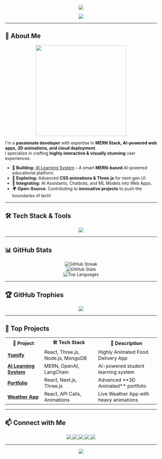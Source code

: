 <p align="center">
  <img src="https://capsule-render.vercel.app/api?type=waving&color=0:00FFFF,50:8A2BE2,100:FF6B6B&height=200&section=header&text=Hi%20there,%20I'm%20Anas%20Khan!%20👋&fontSize=40&fontColor=ffffff&animation=fadeIn" />
</p>

<p align="center">
  <img src="https://readme-typing-svg.demolab.com?font=Fira+Code&size=22&pause=1000&color=FF6B6B&center=true&width=600&lines=MERN+Stack+Developer+%7C+AI+Enthusiast+%7C+Open-Source+Contributor;Passionate+about+Interactive+Web+Apps;Always+learning+and+building!+🚀" />
</p>

---

## 🚀 About Me  

<p align="center">
  <img src="https://media.giphy.com/media/QTfX9Ejfra3ZmNxh6B/giphy.gif" width="300px"/>
</p>

I'm a **passionate developer** with expertise in **MERN Stack, AI-powered web apps, 3D animations, and cloud deployment**.  
I specialize in crafting **highly interactive & visually stunning** user experiences.  

- 🚀 **Building:** [AI Learning System](#) – A smart **MERN-based** AI-powered educational platform.  
- 🎨 **Exploring:** Advanced **CSS animations & Three.js** for next-gen UI.  
- 🤖 **Integrating:** AI Assistants, Chatbots, and ML Models into Web Apps.  
- 🌍 **Open-Source:** Contributing to **innovative projects** to push the boundaries of tech!  

---

## 🛠 Tech Stack & Tools  

<p align="center">
  <img src="https://skillicons.dev/icons?i=js,ts,react,redux,nextjs,nodejs,express,mongodb,git,github,tailwind,threejs,figma,docker,aws,vercel,linux" />
</p>

---

## 📊 GitHub Stats  

<p align="center">
  <img src="https://github-readme-streak-stats.herokuapp.com/?user=Anaskhan78602&theme=tokyonight" alt="GitHub Streak" />
  <br/>
  <img src="https://github-readme-stats.vercel.app/api?username=Anaskhan78602&show_icons=true&theme=tokyonight" alt="GitHub Stats" />
  <br/>
  <img src="https://github-readme-stats.vercel.app/api/top-langs/?username=Anaskhan78602&layout=compact&theme=tokyonight" alt="Top Languages" />
</p>

---

## 🏆 GitHub Trophies  
<p align="center">
  <img src="https://github-profile-trophy.vercel.app/?username=anaskhan78602&theme=radical&no-frame=false&no-bg=true&margin-w=4" />
</p>

---

## 🚀 **Top Projects**  

<p align="center">
  <table>
    <tr>
      <th>🚀 Project</th>
      <th>🛠 Tech Stack</th>
      <th>📌 Description</th>
    </tr>
    <tr>
      <td><strong><a href="#">Yumify</a></strong></td>
      <td>React, Three.js, Node.js, MongoDB</td>
      <td>Highly Animated Food Delivery App</td>
    </tr>
    <tr>
      <td><strong><a href="#">AI Learning System</a></strong></td>
      <td>MERN, OpenAI, LangChain</td>
      <td>AI-powered student learning system</td>
    </tr>
    <tr>
      <td><strong><a href="#">Portfolio</a></strong></td>
      <td>React, Next.js, Three.js</td>
      <td>Advanced **3D Animated** portfolio</td>
    </tr>
    <tr>
      <td><strong><a href="#">Weather App</a></strong></td>
      <td>React, API Calls, Animations</td>
      <td>Live Weather App with heavy animations</td>
    </tr>
  </table>
</p>

---

## 📫 Connect with Me  

<p align="center">
  <a href="https://portfolio-anas-eight.vercel.app/">
    <img src="https://img.shields.io/badge/Portfolio-%23000000.svg?&style=for-the-badge&logo=vercel&logoColor=white" onmouseover="this.style.transform='scale(1.1)';" onmouseout="this.style.transform='scale(1)';"/>
  </a>
  <a href="mailto:anasxaerospace@gmail.com">
    <img src="https://img.shields.io/badge/Email-%23D14836.svg?&style=for-the-badge&logo=gmail&logoColor=white" onmouseover="this.style.transform='scale(1.1)';" onmouseout="this.style.transform='scale(1)';"/>
  </a>
  <a href="https://www.linkedin.com/in/anas-khan-751351244/">
    <img src="https://img.shields.io/badge/LinkedIn-%230077B5.svg?&style=for-the-badge&logo=linkedin&logoColor=white" onmouseover="this.style.transform='scale(1.1)';" onmouseout="this.style.transform='scale(1)';"/>
  </a>
  <a href="https://github.com/Anaskhan78602">
    <img src="https://img.shields.io/badge/GitHub-%23121011.svg?&style=for-the-badge&logo=github&logoColor=white" onmouseover="this.style.transform='scale(1.1)';" onmouseout="this.style.transform='scale(1)';"/>
  </a>
  <a href="https://leetcode.com/u/anasxaerospace/">
    <img src="https://img.shields.io/badge/LeetCode-%23FFA116.svg?&style=for-the-badge&logo=leetcode&logoColor=white" onmouseover="this.style.transform='scale(1.1)';" onmouseout="this.style.transform='scale(1)';"/>
  </a>
</p>

---

<p align="center">
  <img src="https://capsule-render.vercel.app/api?type=waving&color=0:00FFFF,50:8A2BE2,100:00FF66&height=200&section=footer&text=✨%20Code,%20Build,%20Innovate!%20🚀&fontSize=40&fontColor=ffffff&animation=fadeIn"/>
</p>
